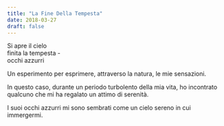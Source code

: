 ```yaml
---
title: "La Fine Della Tempesta"
date: 2018-03-27
draft: false
---
```


Si apre il cielo  
finita la tempesta -  
occhi azzurri  
<!--more-->

Un esperimento per esprimere, attraverso la natura, le mie sensazioni.

In questo caso, durante un periodo turbolento della mia vita, ho incontrato qualcuno che mi ha regalato un attimo di serenità.

I suoi occhi azzurri mi sono sembrati come un cielo sereno in cui immergermi.